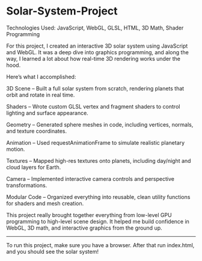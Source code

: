 # Solar-System-Project
Technologies Used: JavaScript, WebGL, GLSL, HTML, 3D Math, Shader Programming

For this project, I created an interactive 3D solar system using JavaScript and WebGL. It was a deep dive into graphics programming, and along the way, I learned a lot about how real-time 3D rendering works under the hood.

Here’s what I accomplished:

3D Scene – Built a full solar system from scratch, rendering planets that orbit and rotate in real time.

Shaders – Wrote custom GLSL vertex and fragment shaders to control lighting and surface appearance.

Geometry – Generated sphere meshes in code, including vertices, normals, and texture coordinates.

Animation – Used requestAnimationFrame to simulate realistic planetary motion.

Textures – Mapped high-res textures onto planets, including day/night and cloud layers for Earth.

Camera – Implemented interactive camera controls and perspective transformations.

Modular Code – Organized everything into reusable, clean utility functions for shaders and mesh creation.

This project really brought together everything from low-level GPU programming to high-level scene design. It helped me build confidence in WebGL, 3D math, and interactive graphics from the ground up.

------

To run this project, make sure you have a browser.
After that run index.html, and you should see the solar system!